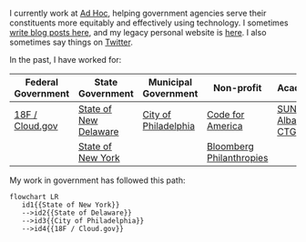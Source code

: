 I currently work at [Ad Hoc](https://adhocteam.us/), helping government agencies serve their constituents more equitably and effectively using technology. I sometimes [write blog posts here](https://mheadd.medium.com/), and my legacy personal website is [here](https://civic.io). I also sometimes say things on [Twitter](https://twitter.com/mheadd).

In the past, I have worked for:

  
|  Federal Government | State Government  | Municipal Government  | Non-profit  |  Academia |
|---|---|---|---|---|
| [18F / Cloud.gov](https://www.gsa.gov/about-us/organization/federal-acquisition-service/technology-transformation-services) | [State of New Delaware](https://dti.delaware.gov/)  | [City of Philadelphia](https://www.phila.gov/)  | [Code for America ](https://codeforamerica.org/)  | [SUNY Albany CTG](https://www.ctg.albany.edu/) |
|   | [State of New York](https://www.nysenate.gov/)  |   | [Bloomberg Philanthropies](https://whatworkscities.bloomberg.org/)  | |


My work in government has followed this path:

```mermaid
flowchart LR
   id1{{State of New York}}
   -->id2{{State of Delaware}}
   -->id3{{City of Philadelphia}}
   -->id4{{18F / Cloud.gov}}
```
